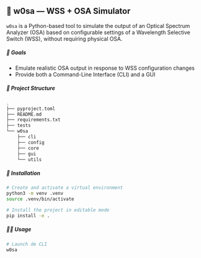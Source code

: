 ## 🧪 w0sa — WSS + OSA Simulator

`w0sa` is a Python-based tool to simulate the output of an Optical Spectrum Analyzer (OSA) based on configurable settings of a Wavelength Selective Switch (WSS), without requiring physical OSA.

##### 🎯 Goals

- Emulate realistic OSA output in response to WSS configuration changes
- Provide both a Command-Line Interface (CLI) and a GUI

##### 📁 Project Structure

```bash
.
├── pyproject.toml
├── README.md
├── requirements.txt
├── tests
└── w0sa
    ├── cli
    ├── config
    ├── core
    ├── gui
    └── utils
```

##### 🚀 Installation

```bash
# Create and activate a virtual environment
python3 -m venv .venv
source .venv/bin/activate

# Install the project in editable mode
pip install -e .
```

##### 🧑‍💻 Usage

```bash
# Launch de CLI
w0sa
```
